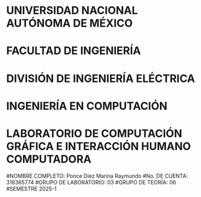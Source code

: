 # UNIVERSIDAD NACIONAL AUTÓNOMA DE MÉXICO
# FACULTAD DE INGENIERÍA
# DIVISIÓN DE INGENIERÍA ELÉCTRICA
# INGENIERÍA EN COMPUTACIÓN
# LABORATORIO DE COMPUTACIÓN GRÁFICA E INTERACCIÓN HUMANO COMPUTADORA
#NOMBRE COMPLETO: Ponce Diez Marina Raymundo
#No. DE CUENTA: 318365774
#GRUPO DE LABORATORIO: 03
#GRUPO DE TEORÍA: 06
#SEMESTRE 2025-1
